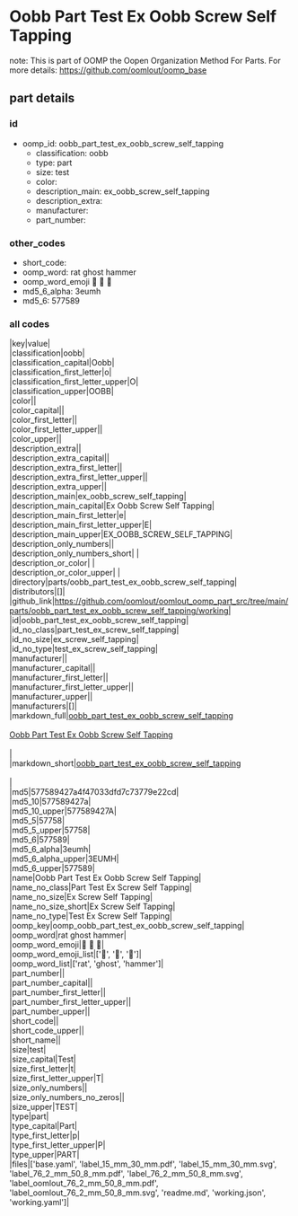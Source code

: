 # Oobb Part Test Ex Oobb Screw Self Tapping  

note: This is part of OOMP the Oopen Organization Method For Parts. For more details: https://github.com/oomlout/oomp_base

##  part details





### id
* oomp_id: oobb_part_test_ex_oobb_screw_self_tapping
  * classification: oobb
  * type: part
  * size: test
  * color: 
  * description_main: ex_oobb_screw_self_tapping
  * description_extra: 
  * manufacturer: 
  * part_number: 

### other_codes
* short_code: 
* oomp_word: rat ghost hammer
* oomp_word_emoji :rat: :ghost: :hammer:
* md5_6_alpha: 3eumh
* md5_6: 577589

### all codes 
|key|value|  
|classification|oobb|  
|classification_capital|Oobb|  
|classification_first_letter|o|  
|classification_first_letter_upper|O|  
|classification_upper|OOBB|  
|color||  
|color_capital||  
|color_first_letter||  
|color_first_letter_upper||  
|color_upper||  
|description_extra||  
|description_extra_capital||  
|description_extra_first_letter||  
|description_extra_first_letter_upper||  
|description_extra_upper||  
|description_main|ex_oobb_screw_self_tapping|  
|description_main_capital|Ex Oobb Screw Self Tapping|  
|description_main_first_letter|e|  
|description_main_first_letter_upper|E|  
|description_main_upper|EX_OOBB_SCREW_SELF_TAPPING|  
|description_only_numbers||  
|description_only_numbers_short| |  
|description_or_color| |  
|description_or_color_upper| |  
|directory|parts/oobb_part_test_ex_oobb_screw_self_tapping|  
|distributors|[]|  
|github_link|https://github.com/oomlout/oomlout_oomp_part_src/tree/main/parts/oobb_part_test_ex_oobb_screw_self_tapping/working|  
|id|oobb_part_test_ex_oobb_screw_self_tapping|  
|id_no_class|part_test_ex_screw_self_tapping|  
|id_no_size|ex_screw_self_tapping|  
|id_no_type|test_ex_screw_self_tapping|  
|manufacturer||  
|manufacturer_capital||  
|manufacturer_first_letter||  
|manufacturer_first_letter_upper||  
|manufacturer_upper||  
|manufacturers|[]|  
|markdown_full|[oobb_part_test_ex_oobb_screw_self_tapping](https://github.com/oomlout/oomlout_oomp_part_src/tree/main/parts/oobb_part_test_ex_oobb_screw_self_tapping/working)<br>[](https://github.com/oomlout/oomlout_oomp_part_src/tree/main/parts/oobb_part_test_ex_oobb_screw_self_tapping/working)<br>[Oobb Part Test Ex Oobb Screw Self Tapping](https://github.com/oomlout/oomlout_oomp_part_src/tree/main/parts/oobb_part_test_ex_oobb_screw_self_tapping/working)<br><br>|  
|markdown_short|[oobb_part_test_ex_oobb_screw_self_tapping](https://github.com/oomlout/oomlout_oomp_part_src/tree/main/parts/oobb_part_test_ex_oobb_screw_self_tapping/working)<br><br>|  
|md5|577589427a4f47033dfd7c73779e22cd|  
|md5_10|577589427a|  
|md5_10_upper|577589427A|  
|md5_5|57758|  
|md5_5_upper|57758|  
|md5_6|577589|  
|md5_6_alpha|3eumh|  
|md5_6_alpha_upper|3EUMH|  
|md5_6_upper|577589|  
|name|Oobb Part Test Ex Oobb Screw Self Tapping|  
|name_no_class|Part Test Ex Screw Self Tapping|  
|name_no_size|Ex Screw Self Tapping|  
|name_no_size_short|Ex Screw Self Tapping|  
|name_no_type|Test Ex Screw Self Tapping|  
|oomp_key|oomp_oobb_part_test_ex_oobb_screw_self_tapping|  
|oomp_word|rat ghost hammer|  
|oomp_word_emoji|:rat: :ghost: :hammer:|  
|oomp_word_emoji_list|[':rat:', ':ghost:', ':hammer:']|  
|oomp_word_list|['rat', 'ghost', 'hammer']|  
|part_number||  
|part_number_capital||  
|part_number_first_letter||  
|part_number_first_letter_upper||  
|part_number_upper||  
|short_code||  
|short_code_upper||  
|short_name||  
|size|test|  
|size_capital|Test|  
|size_first_letter|t|  
|size_first_letter_upper|T|  
|size_only_numbers||  
|size_only_numbers_no_zeros||  
|size_upper|TEST|  
|type|part|  
|type_capital|Part|  
|type_first_letter|p|  
|type_first_letter_upper|P|  
|type_upper|PART|  
|files|['base.yaml', 'label_15_mm_30_mm.pdf', 'label_15_mm_30_mm.svg', 'label_76_2_mm_50_8_mm.pdf', 'label_76_2_mm_50_8_mm.svg', 'label_oomlout_76_2_mm_50_8_mm.pdf', 'label_oomlout_76_2_mm_50_8_mm.svg', 'readme.md', 'working.json', 'working.yaml']|  
